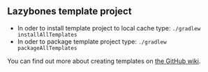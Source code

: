 Lazybones template project
--------------------------
- In oder to install template project to local cache type: `./gradlew installAllTemplates`
- In oder to package template project type: `./gradlew packageAllTemplates` 

You can find out more about creating templates on [the GitHub wiki][1].

[1]: https://github.com/pledbrook/lazybones/wiki/Template-developers-guide
